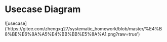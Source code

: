 <h1>Usecase Diagram</h1>
![usecase]('https://gitee.com/zhengxq27/systematic_homework/blob/master/%E4%B8%BE%E6%8A%A5%E4%BB%BB%E5%8A%A1.png?raw=true')
